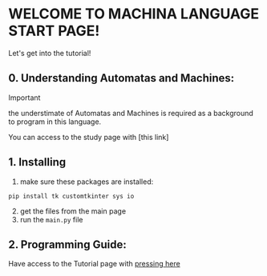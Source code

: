 # WELCOME TO MACHINA LANGUAGE START PAGE!

Let's get into the tutorial!

## 0. Understanding Automatas and Machines:

> [!IMPORTANT]
> the understimate of Automatas and Machines is required as a background to program in this language.

You can access to the study page with [this link]

## 1. Installing

1. make sure these packages are installed:
```
pip install tk customtkinter sys io
```

2. get the files from the main page
3. run the ```main.py``` file


## 2. Programming Guide:

Have access to the Tutorial page with [pressing here](https://github.com/devtracer/Machina-Language/blob/main/docs/Tutorial/Tutorial.md)
